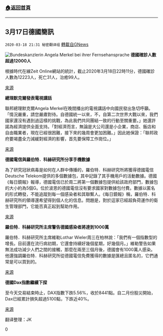 ###  [:house:返回首頁](https://github.com/ourhimalayas/txt)
---

## 3月17日德國簡訊
`2020-03-18 21:31 秘密翻译组` [轉載自GNews](https://gnews.org/zh-hant/144678/)

![Bundeskanzlerin Angela Merkel bei ihrer Fernsehansprache](https://s3-ap-northeast-1.amazonaws.com/news.guo.offload.media/wp-content/uploads/2020/03/18213015/1-92.png)
**德國確診人數超過****12000****人**

根據時代在線Zeit Online網站的統計，截止2020年3月18日22時11分，德國確診人數為12223人，死亡31人，治癒99人。

[来源](https://www.zeit.de/wissen/gesundheit/2020-03/coronavirus-deutschland-infektionen-faelle-verbreitung-epidemie-karte)

**總理默克爾發表電視講話**

聯邦總理默克爾Angela Merkel在晚間播出的電視講話中向國民發出急切呼籲。「情況嚴重，請您嚴肅對待。自德國統一以來，不，自第二次世界大戰以來，我們國家還沒有遇到過這樣的挑戰，為此我們共同團結一致的行動至關重要。」她還許諾為經濟提供全面支持。「對經濟而言，無論是大公司還是小企業，商店、飯店和自由職業者，現在已經很困難，接下來的幾周會更加困難。」因此她保證：「聯邦政府要竭盡全力減緩對經濟的影響，首先要保障工作崗位。」

[来源](https://www.handelsblatt.com/politik/deutschland/tv-ansprache-zur-coronakrise-merkel-appelliert-an-die-bundesbuerger-es-ist-ernst-nehmen-sie-es-auch-ernst/25656298.html)

**德國電信與羅伯特．科赫研究所分享手機數據**

為了研究冠狀病毒是如何在人群中傳播的，羅伯特．科赫研究所將獲得德國電信Deutsche Telekom提供的多個數據包，其中記錄了其手機用戶的活動數據。德國《每日鏡報》報導，德國電信已於周二將第一個數據包提供給該政府部門，數據包的大小約為5個G。位於波恩的德國電信沒有要求國家對數據包付費。數據以匿名的形式轉發，不能追蹤到每一個感染者和其聯繫人。《每日鏡報》稱，羅伯特．科赫研究所的領導還希望得到個人化的信息。問題是，對於這家已經超負荷運作的衛生管理部門，它能否真正起到幫助作用。

[来源](https://www.t-online.de/digital/id_87544804/coronavirus-pandemie-telekom-teilt-handydaten-mit-robert-koch-institut.html)

**羅伯特．科赫研究所主席警告德國感染者將達到****1000****萬**

­羅伯特．科赫研究所主席維勒Lothar Wieler周三在柏林說：「我們有一個指數型的增長。目前還在流行病初期，它還會持續好幾個星期，好幾個月。」維勒警告如果無法成功減少人們之間的接觸，那麼在兩至三個月後，德國會有1000萬人感染。他還強調羅伯特．科赫研究所從德國電信免費獲得的數據是匯總且匿名的，它們通常是可以買到的。

[来源](https://www.tagesspiegel.de/politik/warnung-vor-millionen-infizierten-in-deutschland-robert-koch-institut-sieht-exponentielles-wachstum-bei-covid-19/25656412.html)

**德國****Dax****指數繼續下探**

至今天交易結束時止，DAX指數下跌5.56%，收於8441點。自二月份股災開始，Dax已經累計損失超過5100點，下跌近40%。

[来源](https://boerse.ard.de/marktberichte/schwere-stunden-an-der-boerse100.html)

翻译整理：JK

0
